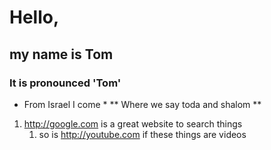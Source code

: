 # Hello,
## my name is Tom
### It is pronounced 'Tom'
* From Israel I come *
** Where we say toda and shalom **

1. http://google.com is a great website to search things
	1. so is http://youtube.com if these things are videos
